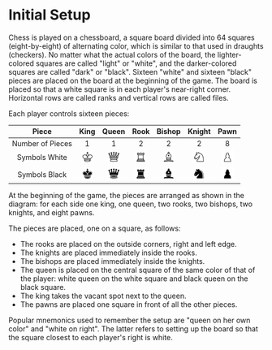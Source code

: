 # Initial Setup

Chess is played on a chessboard, a square board divided into 64 squares (eight-by-eight) 
of alternating color, which is similar to that used in draughts (checkers).
No matter what the actual colors of the board, the lighter-colored squares are called 
"light" or "white", and the darker-colored squares are called "dark" or "black". 
Sixteen "white" and sixteen "black" pieces are placed on the board at the beginning of the game. 
The board is placed so that a white square is in each player's near-right corner. 
Horizontal rows are called ranks and vertical rows are called files.

Each player controls sixteen pieces: 

|      Piece       |   King    |   Queen    |   Rook    |   Bishop    |   Knight    |   Pawn    |
|:----------------:|:---------:|:----------:|:---------:|:-----------:|:-----------:|:---------:|
| Number of Pieces |     1     |     1      |     2     |      2      |      2      |     8     |
|  Symbols White   | ![king_w] | ![queen_w] | ![rook_w] | ![bishop_w] | ![knight_w] | ![pawn_w] |
|  Symbols Black   | ![king_b] | ![queen_b] | ![rook_b] | ![bishop_b] | ![knight_b] | ![pawn_b] |

[king_w]: /resources/images/pieces/king_white.png
[queen_w]: /resources/images/pieces/queen_white.png
[rook_w]: /resources/images/pieces/rook_white.png
[bishop_w]: /resources/images/pieces/bishop_white.png
[knight_w]: /resources/images/pieces/knight_white.png
[pawn_w]: /resources/images/pieces/pawn_white.png
[king_b]: /resources/images/pieces/king_black.png
[queen_b]: /resources/images/pieces/queen_black.png
[rook_b]: /resources/images/pieces/rook_black.png
[bishop_b]: /resources/images/pieces/bishop_black.png
[knight_b]: /resources/images/pieces/knight_black.png
[pawn_b]: /resources/images/pieces/pawn_black.png

At the beginning of the game, the pieces are arranged as shown in the diagram: 
for each side one king, one queen, two rooks, two bishops, two knights, and eight pawns. 

The pieces are placed, one on a square, as follows:
- The rooks are placed on the outside corners, right and left edge.
- The knights are placed immediately inside the rooks.
- The bishops are placed immediately inside the knights.
- The queen is placed on the central square of the same color of that of the player: 
  white queen on the white square and black queen on the black square.
- The king takes the vacant spot next to the queen.
- The pawns are placed one square in front of all the other pieces.


Popular mnemonics used to remember the setup are "queen on her own color" and "white on right". 
The latter refers to setting up the board so that the square closest to each player's right 
is white.
